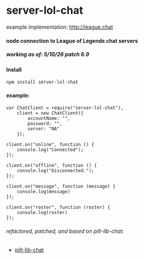 # server-lol-chat
example implementation: http://league.chat
#### node connection to League of Legends chat servers
##### working as of: 5/10/26 patch 6.9

#### Install
`npm install server-lol-chat`

#### example:
```
var ChatClient = require("server-lol-chat"),
    client = new ChatClient({
        accountName: "",
        password: "",
        server: "NA"
    });

client.on("online", function () {
    console.log("Connected");
});

client.on("offline", function () {
    console.log("Disconnected.");
});

client.on("message", function (message) {
    console.log(message)
});

client.on("roster", function (roster) {
    console.log(roster)
});
```
###### refactored, patched, and based on pilt-lib-chat:
* [pilt-lib-chat](https://github.com/philippwiddra/pilt-lib-chat)

